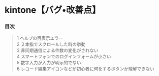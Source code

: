 # kintone【バグ•改善点】

### 目次
> 1 ヘルプの再表示エラー  
2 ２本指でスクロールした時の挙動  
3 非同期通信による件数の変化がされない  
4 スマートフォンでのログインフォームが小さい  
5 数字入力が入力が明示的でない  
6 レコード編集アイコンなどが初心者に何をするボタンか理解できない  
